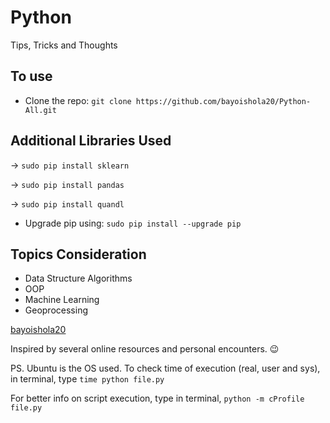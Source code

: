 # Python

Tips, Tricks and Thoughts

## To use

* Clone the repo: `git clone https://github.com/bayoishola20/Python-All.git`

## Additional Libraries Used

&rightarrow; `sudo pip install sklearn`

&rightarrow; `sudo pip install pandas`

&rightarrow; `sudo pip install quandl`

* Upgrade pip using: `sudo pip install --upgrade pip`

## Topics Consideration

* Data Structure Algorithms
* OOP
* Machine Learning
* Geoprocessing

[bayoishola20](bayoishola20.github.io)

Inspired by several online resources and personal encounters. :wink:

PS. Ubuntu is the OS used. To check time of execution (real, user and sys), in terminal, type `time python file.py`

For better info on script execution, type in terminal, `python -m cProfile file.py`